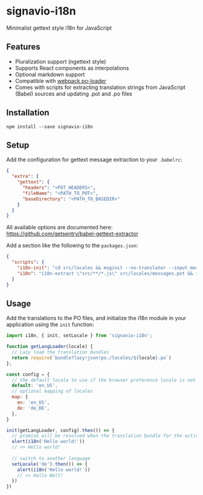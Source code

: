# signavio-i18n
Minimalist gettext style i18n for JavaScript

## Features
- Pluralization support (ngettext style)
- Supports React components as interpolations
- Optional markdown support
- Compatible with [webpack po-loader](https://github.com/perchlayer/po-loader)
- Comes with scripts for extracting translation strings from JavaScript (Babel) sources and updating .pot and .po files


## Installation

```shell
npm install --save signavio-i18n
```


## Setup

Add the configuration for gettext message extraction to your `.babelrc`:

```json
{
  "extra": {
    "gettext": {
      "headers": "<POT_HEADERS>",
      "fileName": "<PATH_TO_POT>",
      "baseDirectory": "<PATH_TO_BASEDIR>"
    }
  }
}
```

All available options are documented here: https://github.com/getsentry/babel-gettext-extractor


Add a section like the following to the `packages.json`:

```json
{
  "scripts": {
    "i18n-init": "cd src/locales && msginit --no-translator --input messages.pot --locale",
    "i18n": "i18n-extract \"src/**/*.js\" src/locales/messages.pot && i18n-merge src/locales/messages.pot src/locales/*.po"
  }
}
```

## Usage

Add the translations to the PO files, and initialize the i18n module in your application using the `init` function:

```javascript
import i18n, { init, setLocale } from 'signavio-i18n';

function getLangLoader(locale) {
  // Lazy load the translation bundles
  return require(`bundle?lazy!json!po./locales/${locale}.po`)
};

const config = {
  // the default locale to use if the browser preference locale is not available
  default: 'en_US',
  // optional mapping of locales
  map: {
    en: 'en_US',
    de: 'de_DE',
  },
}

init(getLangLoader, config).then(() => {
  // promise will be resolved when the translation bundle for the active locale has been loaded
  alert(i18n('Hello world!'))
  // >> Hello world!
  
  // switch to another language
  setLocale('de').then(() => {
    alert(i18n('Hello world!'))
    // >> Hallo Welt!
  })
})
```
